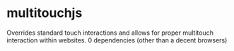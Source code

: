 # multitouchjs

Overrides standard touch interactions and allows for proper multitouch interaction within websites. 0 dependencies (other than a decent browsers)
